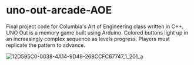 # uno-out-arcade-AOE
Final project code for Columbia's Art of Engineering class written in C++. UNO Out is a memory game built using Arduino. Colored buttons light up in an increasingly complex sequence as levels progress. Players must replicate the pattern to advance. 

![12D595C0-0038-4A14-9D49-268CCFC67747_1_201_a](https://github.com/user-attachments/assets/3cbebae5-fe36-45a7-b862-3aace3445613)
